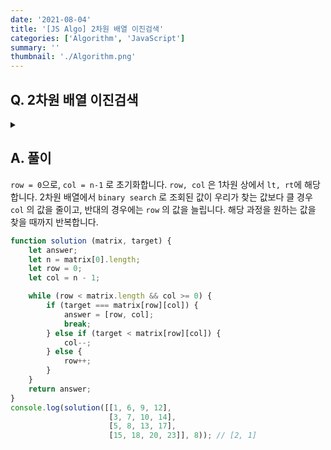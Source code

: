 ```yaml
---
date: '2021-08-04'
title: '[JS Algo] 2차원 배열 이진검색'
categories: ['Algorithm', 'JavaScript']
summary: ''
thumbnail: './Algorithm.png'
---
```


## Q. 2차원 배열 이진검색

<details>
<summary></summary>
<div markdown="1">       
각 행과 열이 오름차순으로 되어 있는 2차원 배열에서 특정 숫자를 찾아 반환해야 합니다.
</div>
</details>

## A. 풀이
`row = 0`으로, `col = n-1` 로 초기화합니다. `row, col` 은 1차원 상에서 `lt, rt`에 해당합니다. 2차원 배열에서 `binary search` 로 조회된 값이 우리가 찾는 값보다 클 경우 `col` 의 값을 줄이고, 반대의 경우에는 `row` 의 값을 늘립니다. 해당 과정을 원하는 값을 찾을 때까지 반복합니다.

```javascript
function solution (matrix, target) {
    let answer;
    let n = matrix[0].length;
    let row = 0;
    let col = n - 1;

    while (row < matrix.length && col >= 0) {
        if (target === matrix[row][col]) {
            answer = [row, col];
            break;
        } else if (target < matrix[row][col]) {
            col--;
        } else {
            row++;
        }
    }
    return answer;
}
console.log(solution([[1, 6, 9, 12], 
                      [3, 7, 10, 14], 
                      [5, 8, 13, 17], 
                      [15, 18, 20, 23]], 8)); // [2, 1]
```